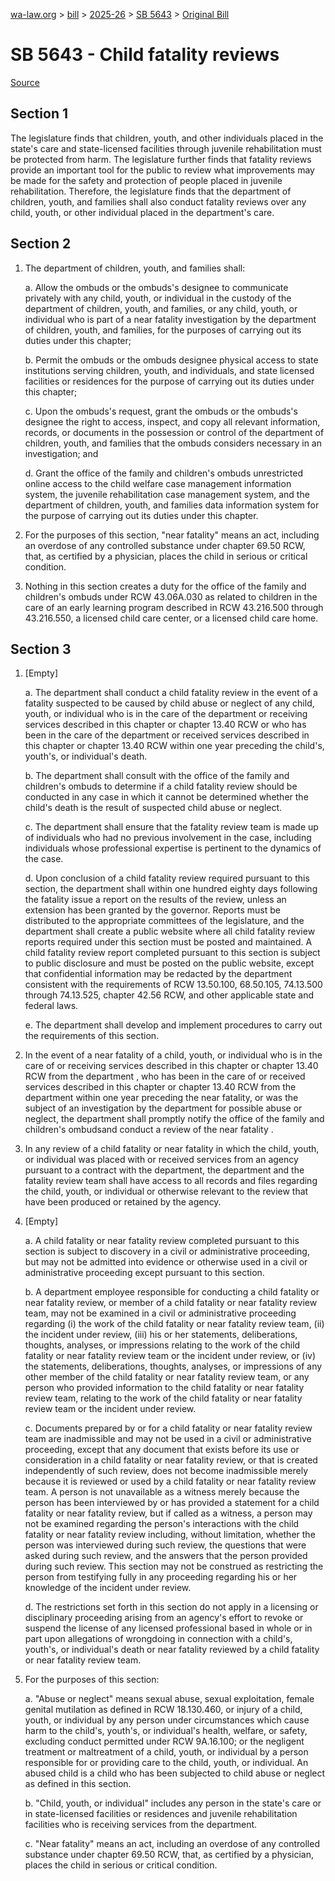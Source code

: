 [wa-law.org](/) > [bill](/bill/) > [2025-26](/bill/2025-26/) > [SB 5643](/bill/2025-26/sb/5643/) > [Original Bill](/bill/2025-26/sb/5643/1/)

# SB 5643 - Child fatality reviews

[Source](http://lawfilesext.leg.wa.gov/biennium/2025-26/Pdf/Bills/Senate%20Bills/5643.pdf)

## Section 1
The legislature finds that children, youth, and other individuals placed in the state's care and state-licensed facilities through juvenile rehabilitation must be protected from harm. The legislature further finds that fatality reviews provide an important tool for the public to review what improvements may be made for the safety and protection of people placed in juvenile rehabilitation. Therefore, the legislature finds that the department of children, youth, and families shall also conduct fatality reviews over any child, youth, or other individual placed in the department's care.

## Section 2
1. The department of children, youth, and families shall:

    a. Allow the ombuds or the ombuds's designee to communicate privately with any child, youth, or individual in the custody of the department of children, youth, and families, or any child, youth, or individual who is part of a near fatality investigation by the department of children, youth, and families, for the purposes of carrying out its duties under this chapter;

    b. Permit the ombuds or the ombuds designee physical access to state institutions serving children, youth, and individuals, and state licensed facilities or residences for the purpose of carrying out its duties under this chapter;

    c. Upon the ombuds's request, grant the ombuds or the ombuds's designee the right to access, inspect, and copy all relevant information, records, or documents in the possession or control of the department of children, youth, and families that the ombuds considers necessary in an investigation; and

    d. Grant the office of the family and children's ombuds unrestricted online access to the child welfare case management information system, the juvenile rehabilitation case management system, and the department of children, youth, and families data information system for the purpose of carrying out its duties under this chapter.

2. For the purposes of this section, "near fatality" means an act, including an overdose of any controlled substance under chapter 69.50 RCW, that, as certified by a physician, places the child in serious or critical condition.

3. Nothing in this section creates a duty for the office of the family and children's ombuds under RCW 43.06A.030 as related to children in the care of an early learning program described in RCW 43.216.500 through 43.216.550, a licensed child care center, or a licensed child care home.

## Section 3
1. [Empty]

    a. The department shall conduct a child fatality review in the event of a fatality suspected to be caused by child abuse or neglect of any child, youth, or individual who is in the care of the department or receiving services described in this chapter or chapter 13.40 RCW or who has been in the care of the department or received services described in this chapter or chapter 13.40 RCW within one year preceding the child's, youth's, or individual's death.

    b. The department shall consult with the office of the family and children's ombuds to determine if a child fatality review should be conducted in any case in which it cannot be determined whether the child's death is the result of suspected child abuse or neglect.

    c. The department shall ensure that the fatality review team is made up of individuals who had no previous involvement in the case, including individuals whose professional expertise is pertinent to the dynamics of the case.

    d. Upon conclusion of a child fatality review required pursuant to this section, the department shall within one hundred eighty days following the fatality issue a report on the results of the review, unless an extension has been granted by the governor. Reports must be distributed to the appropriate committees of the legislature, and the department shall create a public website where all child fatality review reports required under this section must be posted and maintained. A child fatality review report completed pursuant to this section is subject to public disclosure and must be posted on the public website, except that confidential information may be redacted by the department consistent with the requirements of RCW 13.50.100, 68.50.105, 74.13.500 through 74.13.525, chapter 42.56 RCW, and other applicable state and federal laws.

    e. The department shall develop and implement procedures to carry out the requirements of this section.

2. In the event of a near fatality of a child, youth, or individual who is in the care of or receiving services described in this chapter or chapter 13.40 RCW from the department , who has been in the care of or received services described in this chapter or chapter 13.40 RCW from the department within one year preceding the near fatality, or was the subject of an investigation by the department for possible abuse or neglect, the department shall promptly notify the office of the family and children's ombudsand conduct a review of the near fatality .

3. In any review of a child fatality or near fatality in which the child, youth, or individual was placed with or received services from an agency pursuant to a contract with the department, the department and the fatality review team shall have access to all records and files regarding the child, youth, or individual or otherwise relevant to the review that have been produced or retained by the agency.

4. [Empty]

    a. A child fatality or near fatality review completed pursuant to this section is subject to discovery in a civil or administrative proceeding, but may not be admitted into evidence or otherwise used in a civil or administrative proceeding except pursuant to this section.

    b. A department employee responsible for conducting a child fatality or near fatality review, or member of a child fatality or near fatality review team, may not be examined in a civil or administrative proceeding regarding (i) the work of the child fatality or near fatality review team, (ii) the incident under review, (iii) his or her statements, deliberations, thoughts, analyses, or impressions relating to the work of the child fatality or near fatality review team or the incident under review, or (iv) the statements, deliberations, thoughts, analyses, or impressions of any other member of the child fatality or near fatality review team, or any person who provided information to the child fatality or near fatality review team, relating to the work of the child fatality or near fatality review team or the incident under review.

    c. Documents prepared by or for a child fatality or near fatality review team are inadmissible and may not be used in a civil or administrative proceeding, except that any document that exists before its use or consideration in a child fatality or near fatality review, or that is created independently of such review, does not become inadmissible merely because it is reviewed or used by a child fatality or near fatality review team. A person is not unavailable as a witness merely because the person has been interviewed by or has provided a statement for a child fatality or near fatality review, but if called as a witness, a person may not be examined regarding the person's interactions with the child fatality or near fatality review including, without limitation, whether the person was interviewed during such review, the questions that were asked during such review, and the answers that the person provided during such review. This section may not be construed as restricting the person from testifying fully in any proceeding regarding his or her knowledge of the incident under review.

    d. The restrictions set forth in this section do not apply in a licensing or disciplinary proceeding arising from an agency's effort to revoke or suspend the license of any licensed professional based in whole or in part upon allegations of wrongdoing in connection with a child's, youth's, or individual's death or near fatality reviewed by a child fatality or near fatality review team.

5. For the purposes of this section:

    a. "Abuse or neglect" means sexual abuse, sexual exploitation, female genital mutilation as defined in RCW 18.130.460, or injury of a child, youth, or individual by any person under circumstances which cause harm to the child's, youth's, or individual's health, welfare, or safety, excluding conduct permitted under RCW 9A.16.100; or the negligent treatment or maltreatment of a child, youth, or individual by a person responsible for or providing care to the child, youth, or individual. An abused child is a child who has been subjected to child abuse or neglect as defined in this section.

    b. "Child, youth, or individual" includes any person in the state's care or in state-licensed facilities or residences and juvenile rehabilitation facilities who is receiving services from the department.

    c. "Near fatality" means an act, including an overdose of any controlled substance under chapter 69.50 RCW, that, as certified by a physician, places the child in serious or critical condition.
